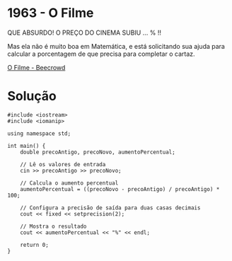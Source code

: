 # 1963 - O Filme

QUE ABSURDO! O PREÇO DO CINEMA SUBIU … % !!

Mas ela não é muito boa em Matemática, e está solicitando sua ajuda para calcular a porcentagem de que precisa para completar o cartaz.

[O Filme - Beecrowd](https://www.beecrowd.com.br/judge/pt/problems/view/1963)

# Solução

```
#include <iostream>
#include <iomanip>

using namespace std;

int main() {
    double precoAntigo, precoNovo, aumentoPercentual;

    // Lê os valores de entrada
    cin >> precoAntigo >> precoNovo;

    // Calcula o aumento percentual
    aumentoPercentual = ((precoNovo - precoAntigo) / precoAntigo) * 100;

    // Configura a precisão de saída para duas casas decimais
    cout << fixed << setprecision(2);

    // Mostra o resultado
    cout << aumentoPercentual << "%" << endl;

    return 0;
}

```